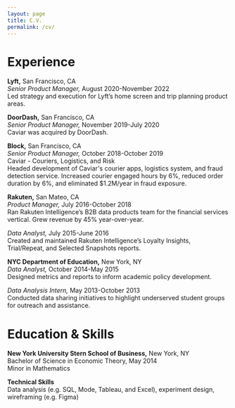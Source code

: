 ```yaml
---
layout: page
title: C.V.
permalink: /cv/
---
```

Experience
==
**Lyft,** San Francisco, CA  
*Senior Product Manager,* August 2020-November 2022  
Led strategy and execution for Lyft’s home screen and trip planning product areas.
  
**DoorDash,** San Francisco, CA  
*Senior Product Manager,* November 2019-July 2020  
Caviar was acquired by DoorDash.  
  
**Block,** San Francisco, CA   
*Senior Product Manager,* October 2018-October 2019  
Caviar - Couriers, Logistics, and Risk   
Headed development of Caviar's courier apps, logistics system, and fraud detection service. Increased courier engaged hours by 6%, reduced order duration by 6%, and eliminated $1.2M/year in fraud exposure.  
  
**Rakuten,** San Mateo, CA  
*Product Manager,* July 2016-October 2018  
Ran Rakuten Intelligence’s B2B data products team for the financial services vertical. Grew revenue by 45% year-over-year.  
  
*Data Analyst,* July 2015-June 2016  
Created and maintained Rakuten Intelligence’s Loyalty Insights, Trial/Repeat, and Selected Snapshots reports.  
  
**NYC Department of Education,** New York, NY  
*Data Analyst,* October 2014-May 2015  
Designed metrics and reports to inform academic policy development.  
  
*Data Analysis Intern,* May 2013-October 2013  
Conducted data sharing initiatives to highlight underserved student groups for outreach and assistance.  
  
Education & Skills
==
**New York University Stern School of Business,** New York, NY  
Bachelor of Science in Economic Theory, May 2014  
Minor in Mathematics  
  
**Technical Skills**  
Data analysis (e.g. SQL, Mode, Tableau, and Excel), experiment design, wireframing (e.g. Figma)  